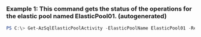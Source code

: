 ### Example 1: This command gets the status of the operations for the elastic pool named ElasticPool01. (autogenerated)
```powershell
PS C:\> Get-AzSqlElasticPoolActivity -ElasticPoolName ElasticPool01 -ResourceGroupName ResourceGroup01 -ServerName Server01
```

